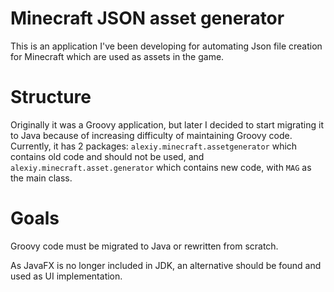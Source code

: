 # Minecraft JSON asset generator
This is an application I've been developing
for automating Json file creation for Minecraft
which are used as assets in the game.
# Structure
Originally it was a Groovy application, but
later I decided to start migrating it to Java
because of increasing difficulty of maintaining
Groovy code. Currently, it has 2 packages:
`alexiy.minecraft.assetgenerator` which
contains old code and should not be used, and
`alexiy.minecraft.asset.generator` which contains 
new code, with `MAG` as the main class.

# Goals
Groovy code must be migrated to Java or rewritten from scratch.

As JavaFX is no longer included in JDK, an 
alternative should be found and used as UI
implementation.